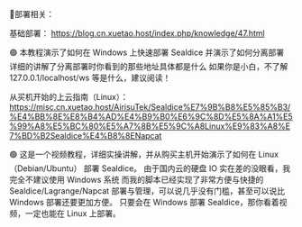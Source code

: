 🏢部署相关：

基础部署：
https://blog.cn.xuetao.host/index.php/knowledge/47.html

🟢 本教程演示了如何在 Windows 上快速部署 Sealdice 并演示了如何分离部署
详细的讲解了分离部署时你看到的那些地址具体都是什么
如果你是小白，不了解 127.0.0.1/localhost/ws 等是什么，建议阅读！


从买机开始的上云指南（Linux）：
https://misc.cn.xuetao.host/AirisuTek/Sealdice%E7%9B%B8%E5%85%B3/%E4%BB%8E%E8%B4%AD%E4%B9%B0%E6%9C%8D%E5%8A%A1%E5%99%A8%E5%BC%80%E5%A7%8B%E5%9C%A8Linux%E9%83%A8%E7%BD%B2Sealdice%E4%B8%8ENapcat

🟢 这是一个视频教程，详细实操讲解，并从购买主机开始演示了如何在 Linux（Debian/Ubuntu） 部署 Sealdice。
由于国内云的硬盘 IO 实在差的没眼看，我完全不建议使用 Windows 系统
而我的脚本已经实现了非常方便与快捷的 Sealdice/Lagrange/Napcat 部署与管理，可以说几乎没有门槛，甚至可以说比 Windows 部署还要更加方便。
只要会在 Windows 部署 Sealdice，那你看着视频，一定也能在 Linux 上部署。